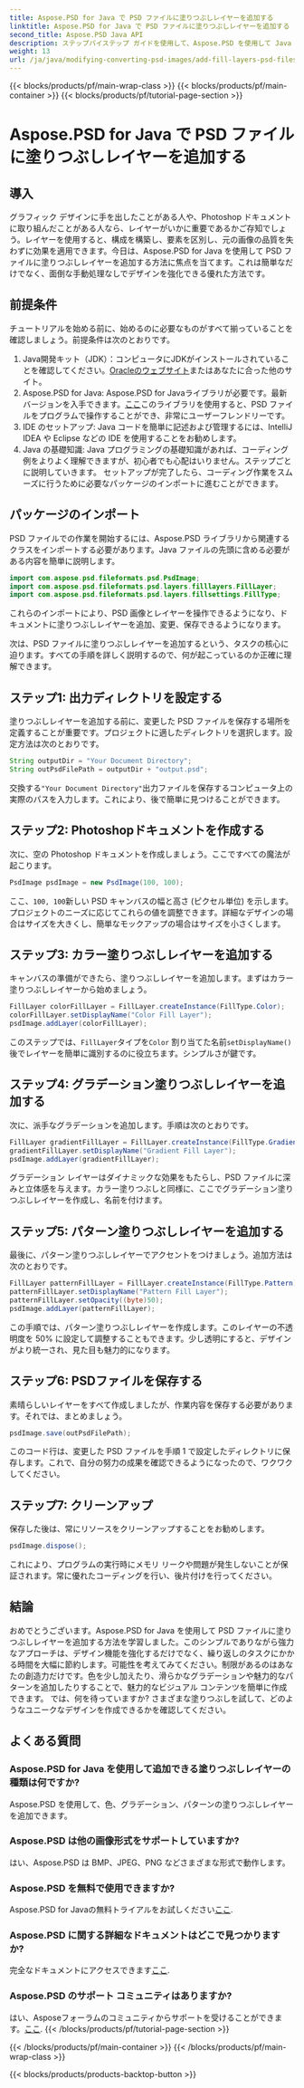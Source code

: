 ```yaml
---
title: Aspose.PSD for Java で PSD ファイルに塗りつぶしレイヤーを追加する
linktitle: Aspose.PSD for Java で PSD ファイルに塗りつぶしレイヤーを追加する
second_title: Aspose.PSD Java API
description: ステップバイステップ ガイドを使用して、Aspose.PSD を使用して Java で PSD ファイルに塗りつぶしレイヤーを追加する方法を学びます。デザインを強化します。
weight: 13
url: /ja/java/modifying-converting-psd-images/add-fill-layers-psd-files/
---
```


{{< blocks/products/pf/main-wrap-class >}}
{{< blocks/products/pf/main-container >}}
{{< blocks/products/pf/tutorial-page-section >}}

# Aspose.PSD for Java で PSD ファイルに塗りつぶしレイヤーを追加する

## 導入
グラフィック デザインに手を出したことがある人や、Photoshop ドキュメントに取り組んだことがある人なら、レイヤーがいかに重要であるかご存知でしょう。レイヤーを使用すると、構成を構築し、要素を区別し、元の画像の品質を失わずに効果を適用できます。今日は、Aspose.PSD for Java を使用して PSD ファイルに塗りつぶしレイヤーを追加する方法に焦点を当てます。これは簡単なだけでなく、面倒な手動処理なしでデザインを強化できる優れた方法です。
## 前提条件
チュートリアルを始める前に、始めるのに必要なものがすべて揃っていることを確認しましょう。前提条件は次のとおりです。
1.  Java開発キット（JDK）：コンピュータにJDKがインストールされていることを確認してください。[Oracleのウェブサイト](https://www.oracle.com/java/technologies/javase-jdk11-downloads.html)またはあなたに合った他のサイト。
2.  Aspose.PSD for Java: Aspose.PSD for Javaライブラリが必要です。最新バージョンを入手できます。[ここ](https://releases.aspose.com/psd/java/)このライブラリを使用すると、PSD ファイルをプログラムで操作することができ、非常にユーザーフレンドリーです。
3. IDE のセットアップ: Java コードを簡単に記述および管理するには、IntelliJ IDEA や Eclipse などの IDE を使用することをお勧めします。
4. Java の基礎知識: Java プログラミングの基礎知識があれば、コーディング例をよりよく理解できますが、初心者でも心配はいりません。ステップごとに説明していきます。
セットアップが完了したら、コーディング作業をスムーズに行うために必要なパッケージのインポートに進むことができます。
## パッケージのインポート
PSD ファイルでの作業を開始するには、Aspose.PSD ライブラリから関連するクラスをインポートする必要があります。Java ファイルの先頭に含める必要がある内容を簡単に説明します。
```java
import com.aspose.psd.fileformats.psd.PsdImage;
import com.aspose.psd.fileformats.psd.layers.filllayers.FillLayer;
import com.aspose.psd.fileformats.psd.layers.fillsettings.FillType;
```
これらのインポートにより、PSD 画像とレイヤーを操作できるようになり、ドキュメントに塗りつぶしレイヤーを追加、変更、保存できるようになります。

次は、PSD ファイルに塗りつぶしレイヤーを追加するという、タスクの核心に迫ります。すべての手順を詳しく説明するので、何が起こっているのか正確に理解できます。
## ステップ1: 出力ディレクトリを設定する
塗りつぶしレイヤーを追加する前に、変更した PSD ファイルを保存する場所を定義することが重要です。プロジェクトに適したディレクトリを選択します。設定方法は次のとおりです。
```java
String outputDir = "Your Document Directory";
String outPsdFilePath = outputDir + "output.psd";
```
交換する`"Your Document Directory"`出力ファイルを保存するコンピュータ上の実際のパスを入力します。これにより、後で簡単に見つけることができます。
## ステップ2: Photoshopドキュメントを作成する
次に、空の Photoshop ドキュメントを作成しましょう。ここですべての魔法が起こります。
```java
PsdImage psdImage = new PsdImage(100, 100);
```
ここ、`100, 100`新しい PSD キャンバスの幅と高さ (ピクセル単位) を示します。プロジェクトのニーズに応じてこれらの値を調整できます。詳細なデザインの場合はサイズを大きくし、簡単なモックアップの場合はサイズを小さくします。
## ステップ3: カラー塗りつぶしレイヤーを追加する
キャンバスの準備ができたら、塗りつぶしレイヤーを追加します。まずはカラー塗りつぶしレイヤーから始めましょう。
```java
FillLayer colorFillLayer = FillLayer.createInstance(FillType.Color);
colorFillLayer.setDisplayName("Color Fill Layer");
psdImage.addLayer(colorFillLayer);
```
このステップでは、`FillLayer`タイプを`Color` 割り当てた名前`setDisplayName()`後でレイヤーを簡単に識別するのに役立ちます。シンプルさが鍵です。
## ステップ4: グラデーション塗りつぶしレイヤーを追加する
次に、派手なグラデーションを追加します。手順は次のとおりです。
```java
FillLayer gradientFillLayer = FillLayer.createInstance(FillType.Gradient);
gradientFillLayer.setDisplayName("Gradient Fill Layer");
psdImage.addLayer(gradientFillLayer);
```
グラデーション レイヤーはダイナミックな効果をもたらし、PSD ファイルに深みと立体感を与えます。カラー塗りつぶしと同様に、ここでグラデーション塗りつぶしレイヤーを作成し、名前を付けます。
## ステップ5: パターン塗りつぶしレイヤーを追加する
最後に、パターン塗りつぶしレイヤーでアクセントをつけましょう。追加方法は次のとおりです。
```java
FillLayer patternFillLayer = FillLayer.createInstance(FillType.Pattern);
patternFillLayer.setDisplayName("Pattern Fill Layer");
patternFillLayer.setOpacity((byte)50);
psdImage.addLayer(patternFillLayer);
```
この手順では、パターン塗りつぶしレイヤーを作成します。このレイヤーの不透明度を 50% に設定して調整することもできます。少し透明にすると、デザインがより統一され、見た目も魅力的になります。
## ステップ6: PSDファイルを保存する
素晴らしいレイヤーをすべて作成しましたが、作業内容を保存する必要があります。それでは、まとめましょう。
```java
psdImage.save(outPsdFilePath);
```
このコード行は、変更した PSD ファイルを手順 1 で設定したディレクトリに保存します。これで、自分の努力の成果を確認できるようになったので、ワクワクしてください。
## ステップ7: クリーンアップ
保存した後は、常にリソースをクリーンアップすることをお勧めします。
```java
psdImage.dispose();
```
これにより、プログラムの実行時にメモリ リークや問題が発生しないことが保証されます。常に優れたコーディングを行い、後片付けを行ってください。
## 結論
おめでとうございます。Aspose.PSD for Java を使用して PSD ファイルに塗りつぶしレイヤーを追加する方法を学習しました。このシンプルでありながら強力なアプローチは、デザイン機能を強化するだけでなく、繰り返しのタスクにかかる時間を大幅に節約します。可能性を考えてみてください。制限があるのはあなたの創造力だけです。色を少し加えたり、滑らかなグラデーションや魅力的なパターンを追加したりすることで、魅力的なビジュアル コンテンツを簡単に作成できます。
では、何を待っていますか? さまざまな塗りつぶしを試して、どのようなユニークなデザインを作成できるかを確認してください。
## よくある質問
### Aspose.PSD for Java を使用して追加できる塗りつぶしレイヤーの種類は何ですか?
Aspose.PSD を使用して、色、グラデーション、パターンの塗りつぶしレイヤーを追加できます。
### Aspose.PSD は他の画像形式をサポートしていますか?
はい、Aspose.PSD は BMP、JPEG、PNG などさまざまな形式で動作します。
### Aspose.PSD を無料で使用できますか?
Aspose.PSD for Javaの無料トライアルをお試しください[ここ](https://releases.aspose.com/).
### Aspose.PSD に関する詳細なドキュメントはどこで見つかりますか?
完全なドキュメントにアクセスできます[ここ](https://reference.aspose.com/psd/java/).
### Aspose.PSD のサポート コミュニティはありますか?
はい、Asposeフォーラムのコミュニティからサポートを受けることができます。[ここ](https://forum.aspose.com/c/psd/34).
{{< /blocks/products/pf/tutorial-page-section >}}

{{< /blocks/products/pf/main-container >}}
{{< /blocks/products/pf/main-wrap-class >}}

{{< blocks/products/products-backtop-button >}}
